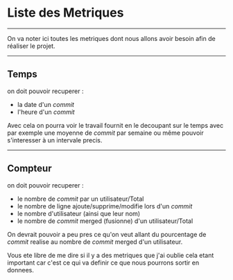 # Liste des Metriques 
---------------------------------
On va noter ici toutes les metriques dont nous allons avoir besoin afin de réaliser le projet.

---------------------------------
## Temps

on doit pouvoir recuperer :
- la date d'un *commit*
- l'heure d'un *commit*

Avec cela on pourra voir le travail fournit en le decoupant sur le temps avec par exemple une moyenne de *commit* par semaine ou même pouvoir s'interesser à un intervale precis.

-----------------------------------

## Compteur

on doit pouvoir recuperer :
- le nombre de *commit* par un utilisateur/Total
- le nombre de ligne ajoute/supprime/modifie lors d'un *commit*
- le nombre d'utilisateur (ainsi que leur nom)
- le nombre de *commit* merged (fusionne) d'un utilisateur/Total

On devrait pouvoir a peu pres ce qu'on veut allant du pourcentage de *commit* realise au nombre de *commit* merged d'un utilisateur.


Vous ete libre de me dire si il y a des metriques que j'ai oublie cela etant important car c'est ce qui va definir ce que nous pourrons sortir en donnees.
